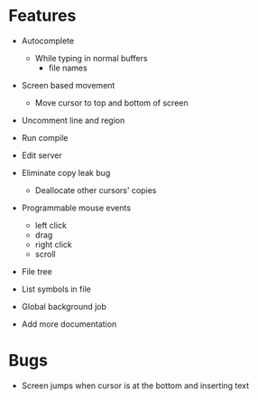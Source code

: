 # Features
* Autocomplete
  - While typing in normal buffers
    + file names

* Screen based movement
  - Move cursor to top and bottom of screen

* Uncomment line and region
* Run compile
* Edit server

* Eliminate copy leak bug
  - Deallocate other cursors' copies

* Programmable mouse events
  - left click
  - drag
  - right click
  - scroll

* File tree
* List symbols in file
* Global background job
* Add more documentation

# Bugs
* Screen jumps when cursor is at the bottom and inserting text
